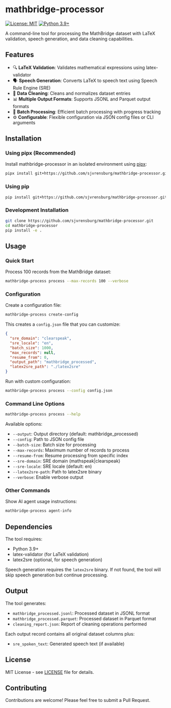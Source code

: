 # mathbridge-processor

[![License: MIT](https://img.shields.io/badge/License-MIT-yellow.svg)](https://opensource.org/licenses/MIT)
[![Python 3.9+](https://img.shields.io/badge/python-3.9+-blue.svg)](https://www.python.org/downloads/release/python-390/)

A command-line tool for processing the MathBridge dataset with LaTeX validation, speech generation, and data cleaning capabilities.

## Features

- 🔍 **LaTeX Validation**: Validates mathematical expressions using latex-validator
- 🗣️ **Speech Generation**: Converts LaTeX to speech text using Speech Rule Engine (SRE)  
- 🧹 **Data Cleaning**: Cleans and normalizes dataset entries
- 📊 **Multiple Output Formats**: Supports JSONL and Parquet output formats
- 🔄 **Batch Processing**: Efficient batch processing with progress tracking
- ⚙️ **Configurable**: Flexible configuration via JSON config files or CLI arguments

## Installation

### Using pipx (Recommended)

Install mathbridge-processor in an isolated environment using [pipx](https://pypa.github.io/pipx/):

```bash
pipx install git+https://github.com/sjvrensburg/mathbridge-processor.git
```

### Using pip

```bash
pip install git+https://github.com/sjvrensburg/mathbridge-processor.git
```

### Development Installation

```bash
git clone https://github.com/sjvrensburg/mathbridge-processor.git
cd mathbridge-processor
pip install -e .
```

## Usage

### Quick Start

Process 100 records from the MathBridge dataset:

```bash
mathbridge-process process --max-records 100 --verbose
```

### Configuration

Create a configuration file:

```bash
mathbridge-process create-config
```

This creates a `config.json` file that you can customize:

```json
{
  "sre_domain": "clearspeak",
  "sre_locale": "en", 
  "batch_size": 1000,
  "max_records": null,
  "resume_from": 0,
  "output_path": "mathbridge_processed",
  "latex2sre_path": "./latex2sre"
}
```

Run with custom configuration:

```bash
mathbridge-process process --config config.json
```

### Command Line Options

```bash
mathbridge-process process --help
```

Available options:
- `--output`: Output directory (default: mathbridge_processed)
- `--config`: Path to JSON config file
- `--batch-size`: Batch size for processing
- `--max-records`: Maximum number of records to process
- `--resume-from`: Resume processing from specific index
- `--sre-domain`: SRE domain (mathspeak|clearspeak)
- `--sre-locale`: SRE locale (default: en)
- `--latex2sre-path`: Path to latex2sre binary
- `--verbose`: Enable verbose output

### Other Commands

Show AI agent usage instructions:
```bash
mathbridge-process agent-info
```

## Dependencies

The tool requires:
- Python 3.9+
- latex-validator (for LaTeX validation)
- latex2sre (optional, for speech generation)

Speech generation requires the `latex2sre` binary. If not found, the tool will skip speech generation but continue processing.

## Output

The tool generates:
- `mathbridge_processed.jsonl`: Processed dataset in JSONL format
- `mathbridge_processed.parquet`: Processed dataset in Parquet format  
- `cleaning_report.json`: Report of cleaning operations performed

Each output record contains all original dataset columns plus:
- `sre_spoken_text`: Generated speech text (if available)

## License

MIT License - see [LICENSE](LICENSE) file for details.

## Contributing

Contributions are welcome! Please feel free to submit a Pull Request.